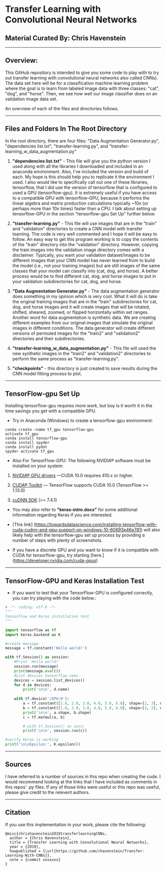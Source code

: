 # Transfer Learning with Convolutional Neural Networks

## Material Curated By: Chris Havenstein


---

## Overview:

This GitHub repository is intended to give you some code to play with to try out transfer learning with convolutional neural networks also called CNNs). The data set here will be for a classification machine learning problem where the goal is to learn from labeled image data with three classes: "cat", "dog", and "horse". Then, we see how well our image classifier does on an validation image data set.

An overview of each of the files and directories follows. 


---

## Files and Folders In The Root Directory
In the root directory, there are four files: "Data Augmentation Generator.py", "dependencies list.txt", "transfer-learning.py", and "transfer-learning_w_data_augmentation.py" 

1. **"dependencies list.txt"** - This file will give you the python version I used along with all the libraries I downloaded and included in an anaconda environment. Also, I've included the version and build of each. My hope is this should help you to replicate it the environment I used. I also would like to specifically call out one of these libraries, tensorflow, that I did use the version of tensorflow that is configured to used a GPU (tensorflow-gpu). It is extremely useful if you have access to a compatible GPU with tensorflow-GPU, because it performs the linear algebra and matrix production calculations typically ~10x (or perhaps more than 10x times) faster than a CPU. I talk about setting up tensorflow-GPU in the section "tensorflow-gpu Set Up" further below.

2. **"transfer-learning.py"** - This file will use images that are in the "train" and "validation" directories to create a CNN model with transfer learning. The code is very well commented and I hope it will be easy to follow. An easy way to get this program working is to copy the contents of the "train" directory into the "validation" directory. However, copying the train images into the validation image directory comes with a disclaimer. Typically, you want your validation dataset/images to be different images that your CNN model has never learned from to build the model (i.e., not your training images) but are still images of the same classes that your model can classify into (cat, dog, and horse). A better process would be to find different cat, dog, and horse images to put in your validation subdirectories for cat, dog, and horse. 

3. **"Data Augmentation Generator.py"** - The data augmentation generator does something in my opinion which is very cool. What it will do is take the original training images that are in the "train" subdirectories for cat, dog, and horse images and it will create images that will be rotated, shifted, sheared, zoomed, or flipped horizontally within set ranges. Another word for data augmentation is synthetic data. We are creating different examples from our original images that simulate the original images in different conditions. The data generator will create different versions of permuted images for the "train2" and "validation2" directories and their subdirectories. 

4. **"transfer-learning_w_data_augmentation.py"** - This file will used the new synthetic images in the "train2" and "validation2" directories to perform the same process as "transfer-learning.py".

5. **"checkpoints"** - this directory is just created to save results during the CNN model fitting process to plot.


---

## TensorFlow-gpu Set Up

Installing tensorflow-gpu requires more work, but boy is it worth it in the time savings you get with a compatible GPU.

* Try in Anaconda (Windows) to create a tensorflow-gpu environment:

```
conda create –name tf_gpu tensorflow-gpu
activate tf_gpu
conda install tensorflow-gpu
conda install spyder
conda install pydot
spyder activate tf_gpu
```

* Also For TensorFlow-GPU: The following NVIDIA® software must be installed on your system:

1. [NVIDIA® GPU drivers](https://www.nvidia.com/drivers) —CUDA 10.0 requires 410.x or higher. 

2.  [CUDA® Toolkit](https://developer.nvidia.com/cuda-toolkit-archive) — TensorFlow supports CUDA 10.0 (TensorFlow >= 1.13.0) 

3. [cuDNN SDK](https://developer.nvidia.com/cudnn) (>= 7.4.1)

* You may also refer to **"keras-intro.docx"** for some additional information regarding Keras if you are interested.

* [This link] (https://towardsdatascience.com/installing-tensorflow-with-cuda-cudnn-and-gpu-support-on-windows-10-60693e46e781) will also likely help with  the tensorflow-gpu set up process by providing a number of steps with plenty of screenshots.

* If you have a discrete GPU and you want to know if it is compatible with CUDA for tensorflow-gpu, try starting [here.] (https://developer.nvidia.com/cuda-gpus)


---

## TensorFlow-GPU and Keras Installation Test

* If you want to test that your TensorFlow-GPU is configured correctly, you can try playing with the code below.:


```python
# -*- coding: utf-8 -*-
"""
TensorFlow and Keras installation test
"""

import tensorflow as tf
import keras.backend as K

#create message
message = tf.constant('Hello world!')

with tf.Session() as session:
    #Print 'Hello world!'
    session.run(message)
    print(message.eval())
    #List devices tensorflow sees
    devices = session.list_devices()
    for d in devices:
        print('\n\n', d.name)
        
    with tf.device('/GPU:0'):
        a = tf.constant([1.0, 2.0, 3.0, 4.0, 5.0, 6.0], shape=[2, 3], name='a')
        b = tf.constant([1.0, 2.0, 3.0, 4.0, 5.0, 6.0], shape=[3, 2], name='b')
        print('\n\n', a.shape, b.shape)
        c = tf.matmul(a, b)

        # with tf.Session() as sess:
        print('\n\n', session.run(c))

#verify Keras is working   
print('\n\nEpsilon:', K.epsilon())
```


---

## Sources

I have referred to a number of sources in this repo when creating the code. I would recommend looking at the links that I have included as comments in this repos' .py files. If any of those links were useful or this repo was useful, please give credit to the relevent authors.


---

## Citation

If you use this implementation in your work, please cite the following:

```
@misc{chrishavenstein2019transferlearningCNNs,
  author = {Chris Havenstein},
  title = {Transfer Learning with Convolutional Neural Networks},
  year = {2019},
  howpublished = {\url{https://github.com/chavenstein/Transfer-Learning-With-CNNs}},
  note = {commit xxxxxxx}
}
```

